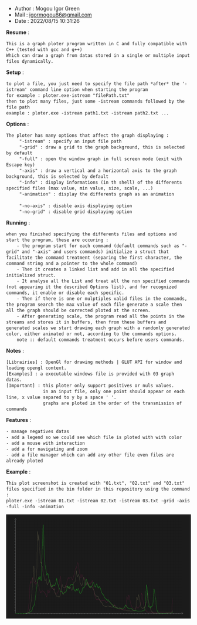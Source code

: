* Author : Mogou Igor Green
* Mail : igormogou86@gmail.com
* Date : 2022/08/15 10:31:26


**Resume** :

    This is a graph ploter program written in C and fully compatible with C++ (tested with gcc and g++)
    Which can draw a graph from datas stored in a single or multiple input files dynamically.


**Setup** : 
    
    to plot a file, you just need to specify the file path *after* the '-istream' command line option when starting the program
    for example : ploter.exe-istream "filePath.txt"
    then to plot many files, just some -istream commands followed by the file path
    example : ploter.exe -istream path1.txt -istream path2.txt ...


**Options** :

    The ploter has many options that affect the graph displaying : 
         "-istream" : specify an input file path
         "-grid" : draw a grid to the graph background, this is selected by default
         "-full" : open the window graph in full screen mode (exit with Escape key)
         "-axis" : draw a vertical and a horizontal axis to the graph background, this is selected by default
         "-info" : display informations (in th shell) of the differents specified files (max value, min value, size, scale, ...)
         "-animation" : display the differents graph as an animation 

         "-no-axis" : disable axis displaying option
         "-no-grid" : disable grid displaying option


**Running** :

    when you finished specifying the differents files and options and start the program, these are occuring :
        - the program start for each command (default commands such as "-grid" and "-axis" and users commands) initialize a struct that facilitate the command treatment (separing the first character, the command string and a pointer to the whole command)
        - Then it creates a linked list and add in all the specified initialized struct.  
        - It analyse all the List and treat all the non specified commands (not appearing it the described Options list), and for recognized commands, it enable or disable each specific.
        - Then if there is one or mulptiples valid files in the commands, the program search the max value of each file generate a scale then all the graph should be corrected ploted at the screen.
        - After generating scale, the program read all the points in the streams and stores it in buffers, then from these buffers and generated scales we start drawing each graph with a randomly generated color, either animated or not, according to the commands options.
        note :: default commands treatment occurs before users commands.


**Notes** :

    [Librairies] : OpenGl for drawing methods | GLUT API for window and loading opengl context.
    [Examples] : a executable windows file is provided with 03 graph datas.
    [Important] : this ploter only support positives or nuls values.
                  in an input file, only one point should appear on each line, x value separed to y by a space ' '.
                  graphs are ploted in the order of the transmission of commands

**Features** :

    - manage negatives datas
    - add a legend so we could see which file is ploted with with color
    - add a mouse with interaction
    - add a for navigating and zoom
    - add a file manager which can add any other file even files are already ploted

**Example** :
    
    This plot screenshot is created with "01.txt", "02.txt" and "03.txt" files specified in the bin folder in this repository using the command :
    ploter.exe -istream 01.txt -istream 02.txt -istream 03.txt -grid -axis -full -info -animation

<img src="./example.png">
    
